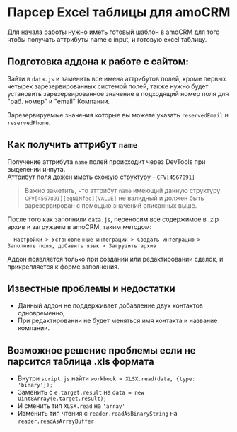 # Парсер Excel таблицы для amoCRM
Для начала работы нужно иметь готовый шаблон в amoCRM для того чтобы получать аттрибуты name с input, и готовую excel таблицу. <br>

## Подготовка аддона к работе с сайтом:
Зайти в `data.js` и заменить все имена аттрибутов полей, кроме первых четырех зарезервированных системой полей, также нужно будет установить зарезервированное значение в подходящий номер поля для "раб. номер" и "email" Компании.

Зарезервируемые значения которые вы можете указать `reservedEmail` и `reservedPhone`.

## Как получить аттрибут `name`
Получение аттрибута `name` полей происходит через DevTools при выделении инпута. <br>
Аттрибут поля дожен иметь схожую структуру - `CFV[4567891]`

>Важно заметить, что аттрибут `name` имеющий данную структуру `CFV[4567891][eqNINfec][VALUE]` не валидный и должен быть зарезервирован с помощью значений описанных выше.

После того как заполнили `data.js`, переносим все содержимое в .zip архив и загружаем в amoCRM, таким методом:

```
  Настройки > Установленные интеграции > Создать интеграцию > Заполнить поля, добавить язык > Загрузить архив
```

Аддон появляется только при создании или редактировании сделок, и прикрепляется к форме заполнения.<br>


## Известные проблемы и недостатки
  * Данный аддон не поддерживает добавление двух контактов одновременно;
  * При редактировании не будет меняться имя контакта и название компании.


## Возможное решение проблемы если не парсится таблица .xls формата
* Внутри `script.js` найти ``workbook = XLSX.read(data, {type: 'binary'});``
* Заменить с `e.target.result` на `data = new Uint8Array(e.target.result);`
* И сменить тип `XLSX.read` на `'array'`
* Изменить тип чтения с `reader.readAsBinaryString` на `reader.readAsArrayBuffer`
